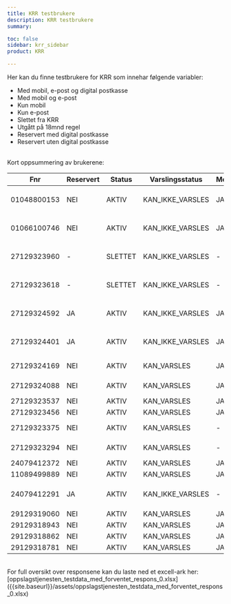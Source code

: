 ```yaml
---
title: KRR testbrukere
description: KRR testbrukere
summary:

toc: false
sidebar: krr_sidebar
product: KRR

---
```

Her kan du finne testbrukere for KRR som innehar følgende variabler:

- Med mobil, e-post og digital postkasse
- Med mobil og e-post
- Kun mobil
- Kun e-post
- Slettet fra KRR
- Utgått på 18mnd regel
- Reservert med digital postkasse
- Reservert uten digital postkasse

<br>
Kort oppsummering av brukerene:
<br>


| Fnr | Reservert | Status | Varslingsstatus | Mobil | Epost | Postkasse | Språk | Merknad |
| - | - | - | - | - | - | - | - | - |
| 01048800153 | NEI | AKTIV | KAN_IKKE_VARSLES | JA |  JA | - | - | Utgått kontaktinformasjon 18mnd regelen |
| 01066100746 | NEI | AKTIV | KAN_IKKE_VARSLES | JA | JA | - | - | Utgått kontaktinformasjon 18mnd regelen |
| 27129323960 | - | SLETTET | KAN_IKKE_VARSLES | - | - | - | - | Slettet fra kontakt- og reservasjonsregister |
| 27129323618 | - | SLETTET | KAN_IKKE_VARSLES | - | - | - | - | Slettet fra kontakt- og reservasjonsregister |
| 27129324592 | JA | AKTIV | KAN_IKKE_VARSLES | JA | JA | - | - | Mobil og e-post registrert med reservasjon |
| 27129324401 | JA | AKTIV | KAN_IKKE_VARSLES | JA | JA | - | - | Mobil og e-post registrert med reservasjon |
| 27129324169 | NEI | AKTIV | KAN_VARSLES | JA | JA | - | - | Mobil og e-post registrert |
| 27129324088 | NEI | AKTIV | KAN_VARSLES | JA | JA | - | - | Mobil og e-post registrert |
| 27129323537 | NEI | AKTIV | KAN_VARSLES | JA | - | - | - | Kun mobil registrert |
| 27129323456 | NEI | AKTIV | KAN_VARSLES | JA | - | - | - | Kun mobil registrert |
| 27129323375 | NEI | AKTIV | KAN_VARSLES | - | JA | - | - | Kun e-post registrert |
| 27129323294 | NEI | AKTIV | KAN_VARSLES | - | JA | - | - | Kun e-post registrert |
| 24079412372 | NEI | AKTIV | KAN_VARSLES | JA | JA | Digipost | - | Digipost |
| 11089499889 | NEI | AKTIV | KAN_VARSLES | JA | JA | eBOKS | - | eBoks |
| 24079412291 | JA | AKTIV | KAN_IKKE_VARSLES | - | JA | - | - | Digipost med reservasjon ola.nordmann#40NU |
| 29129319060 | NEI | AKTIV | KAN_VARSLES | JA | JA | - | nn | Språkvalg Nynorsk |
| 29129318943 | NEI | AKTIV | KAN_VARSLES | JA | JA | - | nb | Språkvalg Bokmål |
| 29129318862 | NEI | AKTIV | KAN_VARSLES | JA | JA | - | en | Språkvalg Engelsk |
| 29129318781 | NEI | AKTIV | KAN_VARSLES | JA | JA | - | se | Språkvalg Samisk |

<br>
For full oversikt over responsene kan du laste ned et excell-ark her:
[oppslagstjenesten_testdata_med_forventet_respons_0.xlsx]({{site.baseurl}}/assets/oppslagstjenesten_testdata_med_forventet_respons_0.xlsx)
